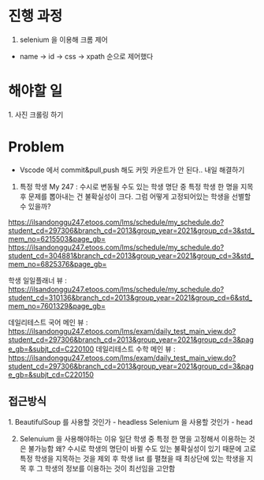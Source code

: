 <h1> 진행 과정</h1>

1. selenium 을 이용해 크롬 제어
- name -> id -> css -> xpath 순으로 제어했다

<h1> 해야할 일</h1>
1. 사진 크롤링 하기

<h1> Problem </h1>

* Vscode 에서 commit&pull,push 해도 커밋 카운트가 안 된다.. 내일 해결하기


1. 특정 학생 My 247
: 수시로 변동될 수도 있는 학생 명단 중 특정 학생 한 명을 지목 후 
문제를 뽑아내는 건 불확실성이 크다.
그럼 어떻게 고정되어있는 학생을 선별할 수 있을까?

https://ilsandonggu247.etoos.com/lms/schedule/my_schedule.do?student_cd=297306&branch_cd=2013&group_year=2021&group_cd=3&std_mem_no=6215503&page_gb=
https://ilsandonggu247.etoos.com/lms/schedule/my_schedule.do?student_cd=304881&branch_cd=2013&group_year=2021&group_cd=3&std_mem_no=6825376&page_gb=



학생 일일플래너 뷰 : https://ilsandonggu247.etoos.com/lms/schedule/my_schedule.do?student_cd=310136&branch_cd=2013&group_year=2021&group_cd=6&std_mem_no=7601329&page_gb=

데일리테스트 국어 메인 뷰 : https://ilsandonggu247.etoos.com/lms/exam/daily_test_main_view.do?student_cd=297306&branch_cd=2013&group_year=2021&group_cd=3&page_gb=&subjt_cd=C220100
데일리테스트 수학 메인 뷰 : https://ilsandonggu247.etoos.com/lms/exam/daily_test_main_view.do?student_cd=297306&branch_cd=2013&group_year=2021&group_cd=3&page_gb=&subjt_cd=C220150

<h2> 접근방식  </h2>
1.  BeautifulSoup 를 사용할 것인가 - headless
    Selenium 을 사용할 것인가 - head

2. Selenuium 을 사용해야하는 이유
   일단 학생 중 특정 한 명을 고정해서 이용하는 것은 불가능함
   왜? 수시로 학생의 명단이 바뀔 수도 있는 불확실성이 있기 때문에
   고로 특정 학생을 지목하는 것을 제외 후 
   학생 list 를 펼쳤을 때 최상단에 있는 학생을 지목 후 그 학생의
   정보를 이용하는 것이 최선임을 고안함







